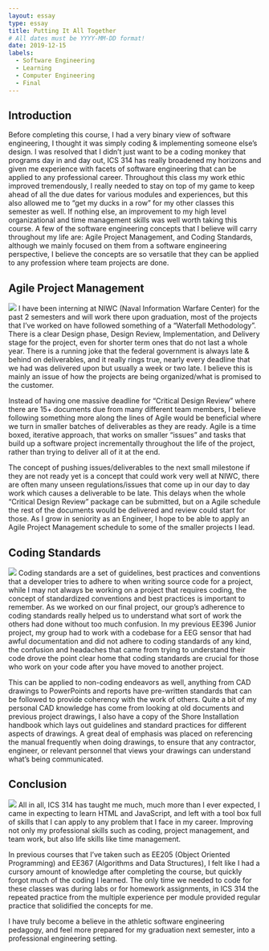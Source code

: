 ```yaml
---
layout: essay
type: essay
title: Putting It All Together
# All dates must be YYYY-MM-DD format!
date: 2019-12-15
labels:
  - Software Engineering
  - Learning
  - Computer Engineering 
  - Final
---
```

## Introduction
Before completing this course, I had a very binary view of software engineering, I thought it was simply coding & implementing someone else’s design. I was resolved that I didn’t just want to be a coding monkey that programs day in and day out, ICS 314 has really broadened my horizons and given me experience with facets of software engineering that can be applied to any professional career. Throughout this class my work ethic improved tremendously, I really needed to stay on top of my game to keep ahead of all the due dates for various modules and experiences, but this also allowed me to “get my ducks in a row” for my other classes this semester as well. If nothing else, an improvement to my high level organizational and time management skills was well worth taking this course. A few of the software engineering concepts that I believe will carry throughout my life are: Agile Project Management, and Coding Standards, although we mainly focused on them from a software engineering perspective, I believe the concepts are so versatile that they can be applied to any profession where team projects are done.

## Agile Project Management
<img class="ui medium right floated rounded image" src="https://cdn.ttgtmedia.com/rms/onlineImages/software_quality-agile_software_dev_cycle.jpg">
I have been interning at NIWC (Naval Information Warfare Center) for the past 2 semesters and will work there upon graduation, most of the projects that I’ve worked on have followed something of a “Waterfall Methodology”. There is a clear Design phase, Design Review, Implementation, and Delivery stage for the project, even for shorter term ones that do not last a whole year. There is a running joke that the federal government is always late & behind on deliverables, and it really rings true, nearly every deadline that we had was delivered upon but usually a week or two late. I believe this is mainly an issue of how the projects are being organized/what is promised to the customer. 

Instead of having one massive deadline for “Critical Design Review” where there are 15+ documents due from many different team members, I believe following something more along the lines of Agile would be beneficial where we turn in smaller batches of deliverables as they are ready. Agile is a time boxed, iterative approach, that works on smaller “issues” and tasks that build up a software project incrementally throughout the life of the project, rather than trying to deliver all of it at the end.

The concept of pushing issues/deliverables to the next small milestone if they are not ready yet is a concept that could work very well at NIWC, there are often many unseen regulations/issues that come up in our day to day work which causes a deliverable to be late. This delays when the whole “Critical Design Review” package can be submitted, but on a Agile schedule the rest of the documents would be delivered and review could start for those. As I grow in seniority as an Engineer, I hope to be able to apply an Agile Project Management schedule to some of the smaller projects I lead.

## Coding Standards
<img class="ui medium left floated rounded image" src="
https://scotch-res.cloudinary.com/image/upload/w_1050,q_auto:good,f_auto/media/3672/U1MjMQb9RwuOBHQPugFt_tumblr_o2yceixL2Q1rd3dk2o2_1280.png">
Coding standards are a set of guidelines, best practices and conventions that a developer tries to adhere to when writing source code for a project, while I may not always be working on a project that requires coding, the concept of standardized conventions and best practices is important to remember. As we worked on our final project, our group’s adherence to coding standards really helped us to understand what sort of work the others had done without too much confusion. In my previous EE396 Junior project, my group had to work with a codebase for a EEG sensor that had awful documentation and did not adhere to coding standards of any kind, the confusion and headaches that came from trying to understand their code drove the point clear home that coding standards are crucial for those who work on your code after you have moved to another project.

This can be applied to non-coding endeavors as well, anything from CAD drawings to PowerPoints and reports have pre-written standards that can be followed to provide coherency with the work of others. Quite a bit of my personal CAD knowledge has come from looking at old documents and previous project drawings, I also have a copy of the Shore Installation handbook which lays out guidelines and standard practices for different aspects of drawings. A great deal of emphasis was placed on referencing the manual frequently when doing drawings, to ensure that any contractor, engineer, or relevant personnel that views your drawings can understand what’s being communicated. 

## Conclusion
<img class="ui medium right floated rounded image" src="
https://www.nvcofny.com/wp-content/uploads/2015/06/4.jpg">
All in all, ICS 314 has taught me much, much more than I ever expected, I came in expecting to learn HTML and JavaScript, and left with a tool box full of skills that I can apply to any problem that I face in my career. Improving not only my professional skills such as coding, project management, and team work, but also life skills like time management.

In previous courses that I’ve taken such as EE205 (Object Oriented Programming) and EE367 (Algorithms and Data Structures), I felt like I had a cursory amount of knowledge after completing the course, but quickly forgot much of the coding I learned. The only time we needed to code for these classes was during labs or for homework assignments, in ICS 314 the repeated practice from the multiple experience per module provided regular practice that solidified the concepts for me.

I have truly become a believe in the athletic software engineering pedagogy, and feel more prepared for my graduation next semester, into a professional engineering setting. 
